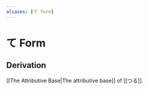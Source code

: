 ```yaml
---
aliases: [て form]
---
```

# て Form
## Derivation
[[The Attributive Base|The attributive base]] of [[つる]].